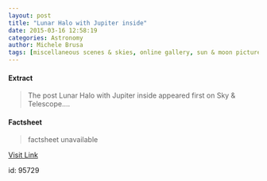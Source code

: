 ```yaml
---
layout: post
title: "Lunar Halo with Jupiter inside"
date: 2015-03-16 12:58:19
categories: Astronomy
author: Michele Brusa
tags: [miscellaneous scenes & skies, online gallery, sun & moon pictures]
---
```



#### Extract
>The post Lunar Halo with Jupiter inside appeared first on Sky &amp; Telescope....

#### Factsheet
>factsheet unavailable

[Visit Link](http://www.skyandtelescope.com/online-gallery/lunar-halo-jupiter-inside/)

id:   95729


